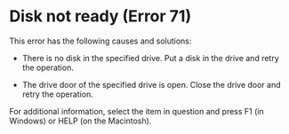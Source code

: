 
# Disk not ready (Error 71)

This error has the following causes and solutions:



- There is no disk in the specified drive. Put a disk in the drive and retry the operation.
    
- The drive door of the specified drive is open. Close the drive door and retry the operation.
    

For additional information, select the item in question and press F1 (in Windows) or HELP (on the Macintosh).

